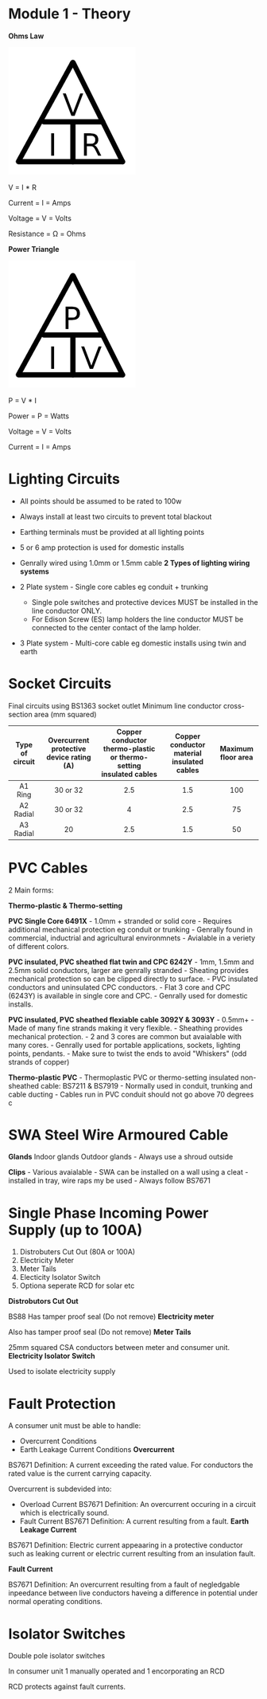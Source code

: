# Module 1 - Theory

**Ohms Law**

![](assets/20241003_192847_ohm.png)

V = I * R

Current = I = Amps

Voltage = V = Volts

Resistance = Ω = Ohms

**Power Triangle**

![](assets/20241003_192900_pwr.png)

P = V * I

Power = P = Watts

Voltage = V = Volts

Current = I = Amps

# Lighting Circuits

- All points should be assumed to be rated to 100w
- Always install at least two  circuits to prevent total blackout
- Earthing terminals must be provided at all lighting points
- 5 or 6 amp protection is used for domestic installs
- Genrally wired using 1.0mm or 1.5mm cable
  **2 Types of lighting wiring systems**
- 2 Plate system - Single core cables eg conduit + trunking

  - Single pole switches and protective devices MUST be installed in the line conductor ONLY.
  - For Edison Screw (ES) lamp holders the line conductor MUST be connected to the center contact of the lamp holder.
- 3 Plate system - Multi-core cable eg domestic installs using twin and earth

# Socket Circuits

Final circuits using BS1363 socket outlet
Minimum line conductor cross-section area (mm squared)


| Type of circuit | Overcurrent protective device rating (A) | Copper conductor thermo-plastic or thermo-setting insulated cables | Copper conductor material insulated cables | Maximum floor area |
| :---------------: | :----------------------------------------: | :------------------------------------------------------------------: | :------------------------------------------: | :------------------: |
|    A1   Ring    |                 30 or 32                 |                                2.5                                |                    1.5                    |        100        |
|    A2 Radial    |                 30 or 32                 |                                 4                                 |                    2.5                    |         75         |
|    A3 Radial    |                    20                    |                                2.5                                |                    1.5                    |         50         |


# PVC Cables

2 Main forms:

**Thermo-plastic & Thermo-setting**


**PVC Single Core 6491X**
    - 1.0mm + stranded or solid core
    - Requires additional mechanical protection eg conduit or trunking
    - Genrally found in commercial, inductrial and agricultural environmnets
    - Avialable in a veriety of different colors.

**PVC insulated, PVC sheathed flat twin and CPC 6242Y**
    - 1mm, 1.5mm and 2.5mm solid conductors, larger are genrally stranded
    - Sheating provides mechanical protection so can be clipped directly to surface.
    - PVC insulated conductors and uninsulated CPC conductors.
    - Flat 3 core and CPC (6243Y) is available in single core and CPC.
    - Genrally used for domestic installs.

**PVC insulated, PVC sheathed flexiable cable 3092Y & 3093Y**
    - 0.5mm+
    - Made of many fine strands making it very flexible.
    - Sheathing provides mechanical protection.
    - 2 and 3 cores are common but avaialable with many cores.
    - Genrally used for portable applications, sockets, lighting points, pendants.
    - Make sure to twist the ends to avoid "Whiskers" (odd strands of copper)

**Thermo-plastic PVC**
    - Thermoplastic PVC or thermo-setting insulated non-sheathed cable:
        BS7211 & BS7919
    - Normally used in conduit, trunking and cable ducting
    - Cables run in PVC conduit should not go above 70 degrees c

# SWA Steel Wire Armoured Cable

**Glands**
    Indoor glands
    Outdoor glands - Always use a shroud outside

**Clips**
    - Various avaialable 
    - SWA can be installed on a wall using a cleat
    - installed in tray, wire raps my be used
    - Always follow BS7671

# Single Phase Incoming Power Supply (up to 100A)

1. Distrobuters Cut Out (80A or 100A)
2. Electricity Meter
3. Meter Tails
4. Electicity Isolator Switch
5. Optiona seperate RCD for solar etc

**Distrobutors Cut Out**

BS88
Has tamper proof seal (Do not remove)
**Electricity meter**

Also has tamper proof seal (Do not remove)
**Meter Tails**

25mm squared CSA conductors between meter and consumer unit.
**Electricity Isolator Switch**

Used to isolate electricity supply

# Fault Protection

A consumer unit must be able to handle:

- Overcurrent Conditions
- Earth Leakage Current Conditions
  **Overcurrent**

BS7671 Definition:
A current exceeding the rated value. For conductors the rated value is the current carrying capacity.

Overcurrent is subdevided into:

- Overload Current
  BS7671 Definition:
  An overcurrent occuring in a circuit which is electrically sound.
- Fault Current
  BS7671 Definition:
  A current resulting from a fault.
  **Earth Leakage Current**

BS7671 Definition:
Electric current appeaaring in a protective conductor such as leaking current or electric current resulting from an insulation fault.

**Fault Current**

BS7671 Definition:
An overcurrent resulting from a fault of negledgable inpeedance between live conductors haveing a difference in potential under normal operating conditions.

# Isolator Switches

Double pole isolator switches

In consumer unit 1 manually operated and 1 encorporating an RCD

RCD protects against fault currents.
